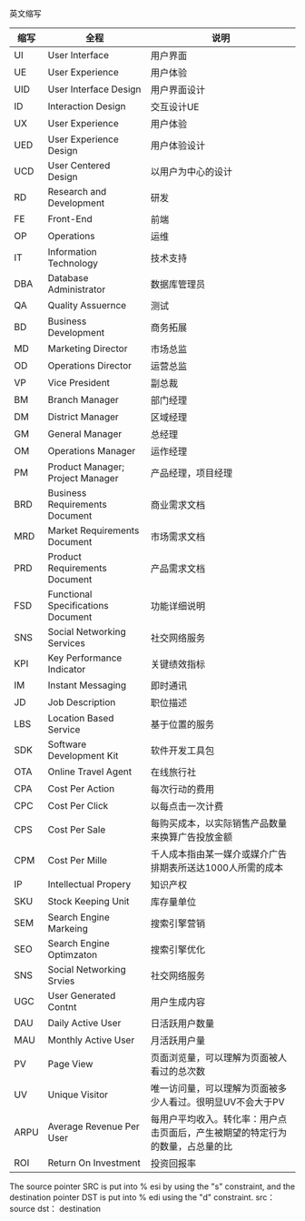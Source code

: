 英文缩写

| 缩写 | 全程                            | 说明               |
| ---- | ------------------------------- | ------------------ |
|	UI  |	User Interface               |用户界面|
|	UE  |	User Experience              |用户体验|
|	UID |	User Interface Design 		 |用户界面设计|
|	ID 	|	Interaction Design			 |交互设计UE|
|	UX	|	User Experience 			 |用户体验|
|	UED	|	User Experience Design		 |用户体验设计|
|	UCD	|	User Centered Design		 |以用户为中心的设计|
|	RD	|	Research and Development 	 |研发|
|	FE	|	Front-End 					 |前端|
|	OP	|	Operations 					 |运维|
|	IT 	|	Information Technology 		 |技术支持|
|	DBA |	 Database Administrator |数据库管理员|
|	QA  |	Quality  Assuernce |测试|
|	BD  |	Business Development |商务拓展|
|	MD  |	Marketing Director |市场总监|
|	OD 	|	Operations Director|运营总监|
|	VP 	|	Vice President |副总裁|
|	BM 	|	Branch Manager |部门经理|
|	DM 	|	District Manager |区域经理|
|	GM  |	General Manager |总经理|
|	OM 	|	Operations Manager |运作经理|
|   PM  |   Product Manager; Project Manager |产品经理，项目经理 |
|	BRD |	Business Requirements Document |商业需求文档|
|	MRD	|	Market Requirements Document |市场需求文档|
|	PRD	|	Product Requirements Document |产品需求文档|
|	FSD	|	Functional Specifications Document |功能详细说明|
|	SNS |	Social Networking Services |社交网络服务|
|	KPI	|	Key Performance Indicator |关键绩效指标|
|	IM 	|	Instant Messaging |即时通讯|
|	JD 	|	Job Description |职位描述|
|	LBS |	Location Based Service  |基于位置的服务|
|	SDK  |	Software Development Kit |软件开发工具包|
|	OTA  |	Online Travel Agent|在线旅行社|
|	CPA	 |	Cost Per Action	|每次行动的费用|
|	CPC	 |	Cost Per Click |以每点击一次计费|
|	CPS	 |	Cost Per Sale |每购买成本，以实际销售产品数量来换算广告投放金额|
|	CPM	 |	Cost Per Mille |千人成本指由某一媒介或媒介广告排期表所送达1000人所需的成本|
|	IP 	 |	Intellectual Propery|知识产权|
|	SKU	 |	Stock Keeping Unit|库存量单位|
|	SEM	 |	Search Engine Markeing|搜索引擎营销|
|	SEO	 |	Search Engine Optimzaton|搜索引擎优化|
|	SNS	 |	Social Networking Srvies|社交网络服务|
|	UGC  |	User Generated Contnt|用户生成内容|
|	DAU	 |	Daily Active User|日活跃用户数量|
|	MAU	 |	Monthly Active User	|月活跃用户量|
|	PV 	 |	Page View|页面浏览量，可以理解为页面被人看过的总次数|
|	UV 	 |	Unique Visitor|唯一访问量，可以理解为页面被多少人看过。很明显UV不会大于PV|
|	ARPU |	Average Revenue Per User|每用户平均收入。转化率：用户点击页面后，产生被期望的特定行为的数量，占总量的比|
|	ROI  |	Return On Investment|投资回报率|


The source pointer SRC is put into % esi by using the "s" constraint, and the destination pointer DST is put into % edi using the "d" constraint.
src： source
dst： destination






